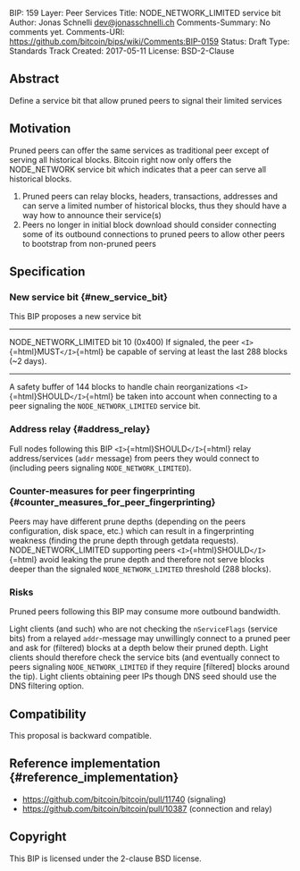 BIP: 159
Layer: Peer Services
Title: NODE_NETWORK_LIMITED service bit
Author: Jonas Schnelli <dev@jonasschnelli.ch>
Comments-Summary: No comments yet.
Comments-URI: https://github.com/bitcoin/bips/wiki/Comments:BIP-0159
Status: Draft
Type: Standards Track
Created: 2017-05-11
License: BSD-2-Clause

## Abstract

Define a service bit that allow pruned peers to signal their limited
services

## Motivation

Pruned peers can offer the same services as traditional peer except of
serving all historical blocks. Bitcoin right now only offers the
NODE_NETWORK service bit which indicates that a peer can serve all
historical blocks.

1.  Pruned peers can relay blocks, headers, transactions, addresses and
can serve a limited number of historical blocks, thus they should
have a way how to announce their service(s)
2.  Peers no longer in initial block download should consider connecting
some of its outbound connections to pruned peers to allow other
peers to bootstrap from non-pruned peers

## Specification

### New service bit {#new_service_bit}

This BIP proposes a new service bit

---------------------- ---------------- --------------------------------------------------------------------------------------------------------------------
NODE_NETWORK_LIMITED   bit 10 (0x400)   If signaled, the peer `<I>`{=html}MUST`</I>`{=html} be capable of serving at least the last 288 blocks (\~2 days).
---------------------- ---------------- --------------------------------------------------------------------------------------------------------------------

A safety buffer of 144 blocks to handle chain reorganizations
`<I>`{=html}SHOULD`</I>`{=html} be taken into account when connecting to
a peer signaling the `NODE_NETWORK_LIMITED` service bit.

### Address relay {#address_relay}

Full nodes following this BIP `<I>`{=html}SHOULD`</I>`{=html} relay
address/services (`addr` message) from peers they would connect to
(including peers signaling `NODE_NETWORK_LIMITED`).

### Counter-measures for peer fingerprinting {#counter_measures_for_peer_fingerprinting}

Peers may have different prune depths (depending on the peers
configuration, disk space, etc.) which can result in a fingerprinting
weakness (finding the prune depth through getdata requests).
NODE_NETWORK_LIMITED supporting peers `<I>`{=html}SHOULD`</I>`{=html}
avoid leaking the prune depth and therefore not serve blocks deeper than
the signaled `NODE_NETWORK_LIMITED` threshold (288 blocks).

### Risks

Pruned peers following this BIP may consume more outbound bandwidth.

Light clients (and such) who are not checking the `nServiceFlags`
(service bits) from a relayed `addr`-message may unwillingly connect to
a pruned peer and ask for (filtered) blocks at a depth below their
pruned depth. Light clients should therefore check the service bits (and
eventually connect to peers signaling `NODE_NETWORK_LIMITED` if they
require \[filtered\] blocks around the tip). Light clients obtaining
peer IPs though DNS seed should use the DNS filtering option.

## Compatibility

This proposal is backward compatible.

## Reference implementation {#reference_implementation}

-   <https://github.com/bitcoin/bitcoin/pull/11740> (signaling)
-   <https://github.com/bitcoin/bitcoin/pull/10387> (connection and
relay)

## Copyright

This BIP is licensed under the 2-clause BSD license.
